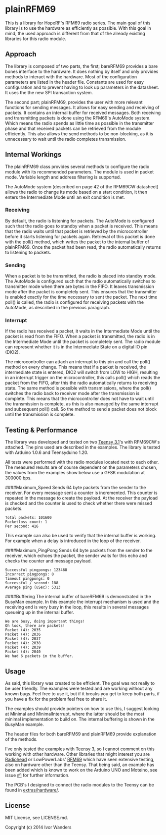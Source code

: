 plainRFM69
=========

This is a library for HopeRF's RFM69 radio series. The main goal of this library
is to use the hardware as efficiently as possible. With this goal in mind, the
used approach is different from that of the already existing libraries for this
radio module.

Approach
-------
The library is composed of two parts, the first; bareRFM69 provides a bare bones
interface to the hardware. It does nothing by itself and only provides methods
to interact with the hardware. Most of the configuration parameters are listed
in the header file. Constants are used for easy configuration and to prevent
having to look up parameters in the datasheet.
It uses the the new SPI transaction system.

The second part; plainRFM69, provides the user with more relevant functions for
sending messages. It allows for easy sending and receiving of packets. It
contains an internal buffer for received messages. Both receiving and
transmitting packets is done using the RFM69's AutoMode system. Which means the
radio spends as little time as possible in the transmitter phase and that
received packets can be retrieved from the module efficiently. This also allows
the send methods to be non-blocking, as it is unnecessary to wait until the
radio completes transmission.


Internal Workings
---------------
The plainRFM69 class provides several methods to configure the radio module with
its recommended parameters. The module is used in packet mode. Variable length
and address filtering is supported. 

The AutoMode system (described on page 42 of the RFM69CW datasheet) allows the
radio to change its mode based on a start condition, it then enters the
Intermediate Mode until an exit condition is met. 

### Receiving
By default, the radio is listening for packets. The AutoMode is configured such
that the radio goes to standby when a packet is received. This means that the
radio waits until that packet is retrieved by the microcontroller before it
starts listening for packets again. Retrieval of this packet is done with the
poll() method, which writes the packet to the internal buffer of plainRFM69.
Once the packet had been read, the radio automatically returns to listening to
packets.

### Sending
When a packet is to be transmitted, the radio is placed into standby mode. The
AutoMode is configured such that the radio automatically switches to transmitter
mode when there are bytes in the FIFO. It leaves transmission mode after the
packet is completely sent. This ensures that the transmitter is enabled 
exactly for the time necessary to sent the packet. The next time poll() is
called, the radio is configured for receiving packets with the AutoMode, as 
described in the previous paragraph.

### Interrupt
If the radio has received a packet, it waits in the Intermediate Mode until the
packet is read from the FIFO. When a packet is transmitted, the radio is in the
Intermediate Mode until the packet is completely sent. The radio module can
represent whether it is in the Intermediate State on a digital IO pin (DIO2).

The microcontroller can attach an interrupt to this pin and call the poll()
method on every change. This means that if a packet is received, the
intermediate state is entered, DIO2 will switch from LOW to HIGH, resulting in
an interrupt trigger on the microcontroller, this calls poll() which reads the
packet from the FIFO, after this the radio automatically returns to receiving
state. The same method is possible with transmissions, where the poll() switches
the radio back to receiver mode after the transmission is complete. This means
that the microcontroller does not have to wait until the transmission is
complete, as this is also managed by the same interrupt and subsequent poll()
call. So the method to send a packet does not block until the transmission is
complete.


Testing & Performance
-------------------
The library was developed and tested on two [Teensy 3.1][teensy31]'s with
RFM69CW's attached. The pins used are described in the examples. The library is
tested with Arduino 1.0.6 and Teensyduino 1.20.

All tests were performed with the radio modules located next to each other. The
measured results are of course dependent on the parameters chosen, the
values from the examples show below use a GFSK modulation at 300000 bps.

####Maximum_Speed
Sends 64 byte packets from the sender to the receiver. For every message sent
a counter is incremented. This counter is repeated in the message to create the
payload. At the receiver the payload is checked and the counter is used to check
whether there were missed packets.
```
Total packets: 101600
Packetloss count: 1
Per second: 416
```
This example can also be used to verify that the internal buffer is working. For
example when a delay is introduced in the loop of the receiver.


####Maximum_PingPong
Sends 64 byte packets from the sender to the receiver, which echoes the packet,
the sender waits for this echo and checks the counter and message payload.
```
Successful pingpongs: 123468
Incorrect pingpongs: 0
Timeout pingpongs: 0
Successful / second: 188
Average ping (uSec): 5313
```

####Buffering
The internal buffer of bareRFM69 is demonstrated in the BusyMan example. In this
example the interrupt mechanism is used and the receiving end is very busy in
the loop, this results in several messages queueing up in the internal buffer.
```
We are busy, doing important things!
Oh look, there are packets!
Packet (4): 2035
Packet (4): 2036
Packet (4): 2037
Packet (4): 2038
Packet (4): 2039
Packet (4): 2040
We had 6 packets in the buffer.
```


Usage
-----
As said, this library was created to be efficient. The goal was not really to be
user friendly. The examples were tested and are working without any known bugs.
Feel free to use it, but if it breaks you get to keep both parts, if you have a
fix for the problem feel free to share it.

The examples should provide pointers on how to use this, I suggest looking at
Minimal and MinimalInterrupt, where the latter should be the most minimal
implementation to build on. The internal buffering is shown in the BusyMan
example.

The header files for both bareRFM69 and plainRFM69 provide explanation of the
methods.

I've only tested the examples with [Teensy 3][teensy31], so I cannot comment on
this working with other hardware. Other libraries that might interest you are
[Radiohead][radiohead] or LowPowerLabs' [RFM69][rfm69] which have seen extensive
testing, also on hardware other than the Teensy. That being said, an example has
been added which is known to work on the Arduino UNO and Moteino, see
issue [#1](https://github.com/iwanders/plainRFM69/issues/1) for further
information.

The PCB's I designed to connect the radio modules to the Teensy can be found in
[extras/hardware/](extras/hardware/).

License
------
MIT License, see LICENSE.md.

Copyright (c) 2014 Ivor Wanders


[teensy31]: http://www.pjrc.com/teensy/
[radiohead]: http://www.airspayce.com/mikem/arduino/RadioHead/
[rfm69]: https://github.com/LowPowerLab/RFM69
